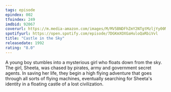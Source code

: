 ```yaml
---
tags: episode
epindex: 002
tfoindex: 249
imdbid: 92067
coverurl: https://m.media-amazon.com/images/M/MV5BNDFhZmY2NTgtMzljYy00MTlhLTgyMjItNTEwZWJkYThhYzkyXkEyXkFqcGdeQXVyNTgyNTA4MjM@._V1_SX202_CR0,0,202,300_.jpg
spotifyurl: https://open.spotify.com/episode/7DGKmXOXGaHuloQaRbiVvl
title: "Castle in the Sky"
releasedate: 1992
rating: "8.0"
---
```


A young boy stumbles into a mysterious girl who floats down from the sky. The girl, Sheeta, was chased by pirates, army and government secret agents. In saving her life, they begin a high flying adventure that goes through all sorts of flying machines, eventually searching for Sheeta's identity in a floating castle of a lost civilization.